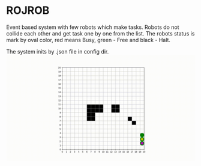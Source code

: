# ROJROB
Event based system with few robots which make tasks.
Robots do not collide each other and get task one by one from the list. The robots status is mark by oval color, red means Busy, green - Free and black - Halt. 

The system inits by .json file in config dir.
![alt text](https://github.com/Cassie051/ROJROB/blob/main/doc/robots.gif?raw=true)
